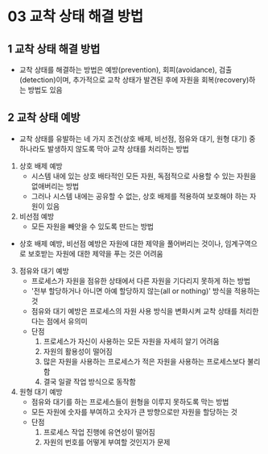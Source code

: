 # 03 교착 상태 해결 방법
## 1 교착 상태 해결 방법
- 교착 상태를 해결하는 방법은 예방(prevention), 회피(avoidance), 검출(detection)이며, 추가적으로 교착 상태가 발견된 후에 자원을 회복(recovery)하는 방법도 있음

## 2 교착 상태 예방
- 교착 상태를 유발하는 네 가지 조건(상호 배제, 비선점, 점유와 대기, 원형 대기) 중 하나라도 발생하지 않도록 막아 교착 상태를 처리하는 방법
1. 상호 배제 예방
    - 시스템 내에 있는 상호 배타적인 모든 자원, 독점적으로 사용할 수 있는 자원을 없애버리는 방법
    - 그러나 시스템 내에는 공유할 수 없는, 상호 배제를 적용하여 보호해야 하는 자원이 있음
2. 비선점 예방
    - 모든 자원을 빼앗을 수 있도록 만드는 방법
- 상호 배제 예방, 비선점 예방은 자원에 대한 제약을 풀어버리는 것이나, 임계구역으로 보호받는 자원에 대한 제약을 푸는 것은 어려움
3. 점유와 대기 예방
    - 프로세스가 자원을 점유한 상태에서 다른 자원을 기다리지 못하게 하는 방법
    - '전부 할당하거나 아니면 아예 할당하지 않는(all or nothing)' 방식을 적용하는 것
    - 점유와 대기 예방은 프로세스의 자원 사용 방식을 변화시켜 교착 상태를 처리한다는 점에서 유의미
    - 단점
        1. 프로세스가 자신이 사용하는 모든 자원을 자세히 알기 어려움
        2. 자원의 활용성이 떨어짐
        3. 많은 자원을 사용하는 프로세스가 적은 자원을 사용하는 프로세스보다 불리함
        4. 결국 일괄 작업 방식으로 동작함
4. 원형 대기 예방
    - 점유와 대기를 하는 프로세스들이 원형을 이루지 못하도록 막는 방법
    - 모든 자원에 숫자를 부여하고 숫자가 큰 방향으로만 자원을 할당하는 것
    - 단점
        1. 프로세스 작업 진행에 유연성이 떨어짐
        2. 자원의 번호를 어떻게 부여할 것인지가 문제
